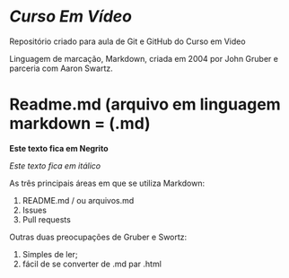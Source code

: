 # *Curso Em Vídeo*
 Repositório criado para aula de Git e GitHub do Curso em Video

Linguagem de marcação, Markdown, criada em 2004 por John Gruber e parceria com Aaron Swartz. 

# Readme.md (arquivo em linguagem markdown = (.md)

**Este texto fica em Negrito**

*Este texto fica em itálico*

As três principais áreas em que se utiliza Markdown:
1. README.md / ou arquivos.md
2. Issues
3. Pull requests

Outras duas preocupações de Gruber e Swortz:
1. Simples de ler;
2. fácil de se converter de .md par .html
